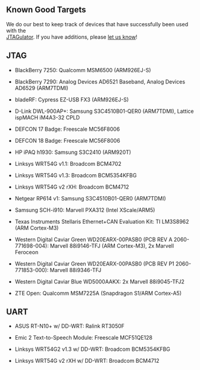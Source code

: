 Known Good Targets
-------------------

We do our best to keep track of devices that have successfully been used with the  
[JTAGulator][1]. If you have additions, please [let us know][2]!


JTAG
----

* BlackBerry 7250: Qualcomm MSM6500 (ARM926EJ-S)

* BlackBerry 7290: Analog Devices AD6521 Baseband, Analog Devices AD6529 (ARM7TDMI)

* bladeRF: Cypress EZ-USB FX3 (ARM926EJ-S)

* D-Link DWL-900AP+: Samsung S3C4510B01-QER0 (ARM7TDMI), Lattice ispMACH iM4A3-32 CPLD

* DEFCON 17 Badge: Freescale MC56F8006

* DEFCON 18 Badge: Freescale MC56F8006

* HP iPAQ h1930: Samsung S3C2410 (ARM920T)

* Linksys WRT54G v1.1: Broadcom BCM4702

* Linksys WRT54G v1.3: Broadcom BCM5354KFBG

* Linksys WRT54G v2 rXH: Broadcom BCM4712

* Netgear RP614 v1: Samsung S3C4510B01-QER0 (ARM7TDMI)

* Samsung SCH-i910: Marvell PXA312 (Intel XScale/ARM5)

* Texas Instruments Stellaris Ethernet+CAN Evaluation Kit: TI LM3S8962 (ARM Cortex-M3)

* Western Digital Caviar Green WD20EARX-00PASB0 (PCB REV A 2060-771698-004): Marvell 88i9146-TFJ (ARM Cortex-M3), 2x Marvell Feroceon

* Western Digital Caviar Green WD20EARX-00PASB0 (PCB REV P1 2060-771853-000): Marvell 88i9346-TFJ

* Western Digital Caviar Blue WD5000AAKX: 2x Marvell 88i9045-TFJ2

* ZTE Open: Qualcomm MSM7225A (Snapdragon S1/ARM Cortex-A5)


UART
----

* ASUS RT-N10+ w/ DD-WRT: Ralink RT3050F

* Emic 2 Text-to-Speech Module: Freescale MCF51QE128

* Linksys WRT54G2 v1.3 w/ DD-WRT: Broadcom BCM5354KFBG

* Linksys WRT54G v2 rXH w/ DD-WRT: Broadcom BCM4712


[1]: http://www.jtagulator.com
[2]: http://www.grandideastudio.com/contact/

